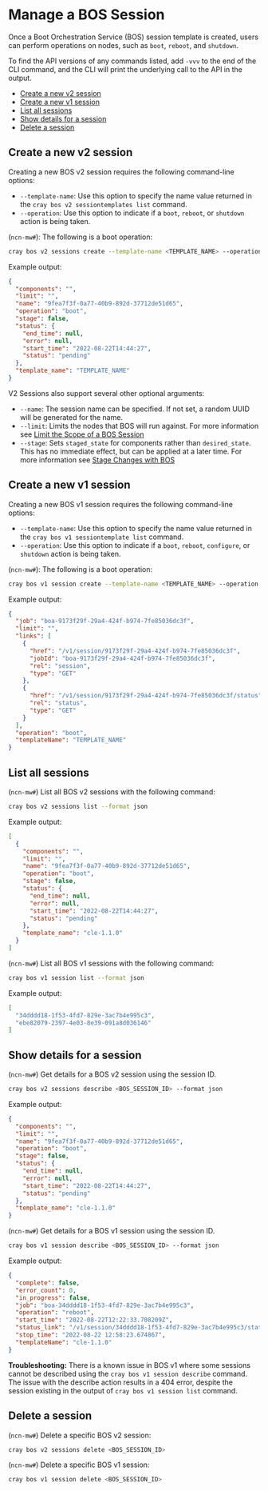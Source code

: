 # Manage a BOS Session

Once a Boot Orchestration Service \(BOS\) session template is created, users can perform operations on nodes, such as `boot`, `reboot`, and `shutdown`.

To find the API versions of any commands listed, add `-vvv` to the end of the CLI command, and the CLI will print the underlying call to the API in the output.

* [Create a new v2 session](#create-a-new-v2-session)
* [Create a new v1 session](#create-a-new-v1-session)
* [List all sessions](#list-all-sessions)
* [Show details for a session](#show-details-for-a-session)
* [Delete a session](#delete-a-session)

## Create a new v2 session

Creating a new BOS v2 session requires the following command-line options:

* `--template-name`: Use this option to specify the name value returned in the `cray bos v2 sessiontemplates list` command.
* `--operation`: Use this option to indicate if a `boot`, `reboot`, or `shutdown` action is being taken.

(`ncn-mw#`): The following is a boot operation:

```bash
cray bos v2 sessions create --template-name <TEMPLATE_NAME> --operation Boot --format json
```

Example output:

```json
{
  "components": "",
  "limit": "",
  "name": "9fea7f3f-0a77-40b9-892d-37712de51d65",
  "operation": "boot",
  "stage": false,
  "status": {
    "end_time": null,
    "error": null,
    "start_time": "2022-08-22T14:44:27",
    "status": "pending"
  },
  "template_name": "TEMPLATE_NAME"
}
```

V2 Sessions also support several other optional arguments:

* `--name`: The session name can be specified. If not set, a random UUID will be generated for the name.
* `--limit`: Limits the nodes that BOS will run against. For more information see [Limit the Scope of a BOS Session](Limit_the_Scope_of_a_BOS_Session.md)
* `--stage`: Sets `staged_state` for components rather than `desired_state`. This has no immediate effect, but can be applied at a later time. For more information see [Stage Changes with BOS](Stage_Changes_with_BOS.md)

## Create a new v1 session

Creating a new BOS v1 session requires the following command-line options:

* `--template-name`: Use this option to specify the name value returned in the `cray bos v1 sessiontemplate list` command.
* `--operation`: Use this option to indicate if a `boot`, `reboot`, `configure`, or `shutdown` action is being taken.

(`ncn-mw#`): The following is a boot operation:

```bash
cray bos v1 session create --template-name <TEMPLATE_NAME> --operation Boot --format json
```

Example output:

```json
{
  "job": "boa-9173f29f-29a4-424f-b974-7fe85036dc3f",
  "limit": "",
  "links": [
    {
      "href": "/v1/session/9173f29f-29a4-424f-b974-7fe85036dc3f",
      "jobId": "boa-9173f29f-29a4-424f-b974-7fe85036dc3f",
      "rel": "session",
      "type": "GET"
    },
    {
      "href": "/v1/session/9173f29f-29a4-424f-b974-7fe85036dc3f/status",
      "rel": "status",
      "type": "GET"
    }
  ],
  "operation": "boot",
  "templateName": "TEMPLATE_NAME"
}
```

## List all sessions

(`ncn-mw#`) List all BOS v2 sessions with the following command:

```bash
cray bos v2 sessions list --format json
```

Example output:

```json
[
  {
    "components": "",
    "limit": "",
    "name": "9fea7f3f-0a77-40b9-892d-37712de51d65",
    "operation": "boot",
    "stage": false,
    "status": {
      "end_time": null,
      "error": null,
      "start_time": "2022-08-22T14:44:27",
      "status": "pending"
    },
    "template_name": "cle-1.1.0"
  }
]
```

(`ncn-mw#`) List all BOS v1 sessions with the following command:

```bash
cray bos v1 session list --format json
```

Example output:

```json
[
  "34dddd18-1f53-4fd7-829e-3ac7b4e995c3",
  "ebe82079-2397-4e03-8e39-091a8d036146"
]
```

## Show details for a session

(`ncn-mw#`) Get details for a BOS v2 session using the session ID.

 ```bash
cray bos v2 sessions describe <BOS_SESSION_ID> --format json
```

Example output:

```json
{
  "components": "",
  "limit": "",
  "name": "9fea7f3f-0a77-40b9-892d-37712de51d65",
  "operation": "boot",
  "stage": false,
  "status": {
    "end_time": null,
    "error": null,
    "start_time": "2022-08-22T14:44:27",
    "status": "pending"
  },
  "template_name": "cle-1.1.0"
}
```

(`ncn-mw#`) Get details for a BOS v1 session using the session ID.

```bash
cray bos v1 session describe <BOS_SESSION_ID> --format json
```

Example output:

```json
{
  "complete": false,
  "error_count": 0,
  "in_progress": false,
  "job": "boa-34dddd18-1f53-4fd7-829e-3ac7b4e995c3",
  "operation": "reboot",
  "start_time": "2022-08-22T12:22:33.708209Z",
  "status_link": "/v1/session/34dddd18-1f53-4fd7-829e-3ac7b4e995c3/status",
  "stop_time": "2022-08-22 12:58:23.674867",
  "templateName": "cle-1.1.0"
}
```

**Troubleshooting:** There is a known issue in BOS v1 where some sessions cannot be described using the `cray bos v1 session describe` command.
The issue with the describe action results in a 404 error, despite the session existing in the output of `cray bos v1 session list` command.

## Delete a session

(`ncn-mw#`) Delete a specific BOS v2 session:

```bash
cray bos v2 sessions delete <BOS_SESSION_ID>
```

(`ncn-mw#`) Delete a specific BOS v1 session:

```bash
cray bos v1 session delete <BOS_SESSION_ID>
```
